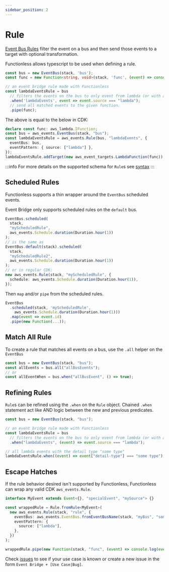 ```yaml
---
sidebar_position: 2
---
```


# Rule

[Event Bus Rules](https://docs.aws.amazon.com/eventbridge/latest/userguide/eb-bus-to-bus.html) filter the event on a bus and then send those events to a target with optional transformation.

Functionless allows typescript to be used when defining a rule.

```ts
const bus = new EventBus(stack, 'bus');
const func = new Function<string, void>(stack, 'func', (event) => console.log(event.id));

// an event bridge rule made with Functionless
const lambdaEventsRule = bus
  // filters the events on the bus to only event from lambda (or with a source value of `lambda`).
  .when('lambdaEvents', event => event.source === "lambda");
  // send all matched events to the given function.
  .pipe(func);
```

The above is equal to the below in CDK:

```ts
declare const func: aws_lambda.IFunction;
const bus = aws_events.EventBus(stack, "bus");
const lambdaEventsRule = aws_events.Rule(bus, "lambdaEvents", {
  eventBus: bus,
  eventPattern: { source: ["lambda"] },
});
lambdaEventsRule.addTarget(new aws_event_targets.LambdaFunction(func));
```

:::info
For more details on the supported schema for `Rule`s see [syntax](./syntax#event-patterns)
:::

## Scheduled Rules

Functionless supports a thin wrapper around the `EventBus` scheduled events.

Event Bridge only supports scheduled rules on the `default` bus.

```ts
EventBus.scheduled(
  stack,
  "myScheduledRule",
  aws_events.Schedule.duration(Duration.hour(1))
);
// is the same as
EventBus.default(stack).scheduled(
  stack,
  "myScheduledRule2",
  aws_events.Schedule.duration(Duration.hour(1))
);
// or in regular CDK:
new aws_events.Rule(stack, "myScheduledRule", {
  schedule: aws_events.Schedule.duration(Duration.hour(1)),
});
```

Then `map` and/or `pipe` from the scheduled rules.

```ts
EventBus
  .scheduled(stack, 'myScheduledRule',
    aws_events.Schedule.duration(Duration.hour(1)))
  .map(event => event.id)
  .pipe(new Function(...));
```

## Match All Rule

To create a rule that matches all events on a bus, use the `.all` helper on the `EventBus`

```ts
const bus = new EventBus(stack, "bus");
const allEvents = bus.all("allBusEvents");
// or
const allEventWhen = bus.when("allBusEvent", () => true);
```

## Refining Rules

`Rule`s can be refined using the `.when` on the `Rule` object. Chained `.when` statement act like AND logic between the new and previous predicates.

```ts
const bus = new EventBus(stack, "bus");

// an event bridge rule made with Functionless
const lambdaEventsRule = bus
  // filters the events on the bus to only event from lambda (or with a source value of `lambda`).
  .when("lambdaEvents", (event) => event.source === "lambda");

// all lambda events with the detail type "some type"
lambdaEventsRule.when((event) => event["detail-type"] === "some type");
```

## Escape Hatches

If the rule behavior desired isn't supported by Functionless, Functionless can wrap any valid CDK `aws_events.Rule`.

```ts
interface MyEvent extends Event<{}, "specialEvent", "mySource"> {}

const wrappedRule = Rule.fromRule<MyEvent>(
  new aws_events.Rule(stack, "rule", {
    eventBus: aws_events.EventBus.fromEventBusName(stack, "myBus", "someBus"),
    eventPattern: {
      source: ["lambda"],
    },
  })
);

wrappedRule.pipe(new Function(stack, "func", (event) => console.log(event.id)));
```

Check [issues](https://github.com/functionless/functionless/issues?q=is%3Aissue+is%3Aopen+label%3Aevent-bridge) to see if your use case is known or create a new issue in the form `Event Bridge + [Use Case|Bug]`.
